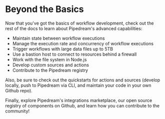 # Beyond the Basics

Now that you've got the basics of workflow development, check out the rest of the docs to learn about Pipedream's advanced capabilities:


- Maintain state between workflow executions 
- Manage the execution rate and concurrency of workflow executions
- Trigger workflows with large data files up to 5TB
- Use a bastion host to connect to resources behind a firewall
- Work with the file system in Node.js 
- Develop custom sources and actions
- Contribute to the Pipedream registry

Also, be sure to check out the quickstarts for actions and sources (develop locally, push to Pipedream via CLI, and maintain your code in your own Github repo).

Finally, explore Pipedream's integrations marketplace, our open source registry of components on Github, and learn how you can contribute to the community! 